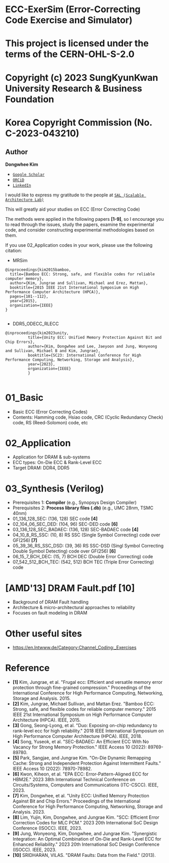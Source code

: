 # ECC-ExerSim (Error-Correcting Code Exercise and Simulator)

# This project is licensed under the terms of the CERN-OHL-S-2.0

# Copyright (c) 2023 SungKyunKwan University Research & Business Foundation
# Korea Copyright Commission (No. C-2023-043210)

## Author

**Dongwhee Kim** 
- [```Google Scholar```](https://scholar.google.com/citations?user=8xzqA8YAAAAJ&hl=ko&oi=ao)
- [```ORCiD```](https://orcid.org/0009-0007-1673-1931?fbclid=PAAabkpwNHesKweJ6F2eGZDnFa2sch2211hf6ZY825YKuli5V7lcN7VIfT0CA)
- [```LinkedIn```](https://www.linkedin.com/in/dongwhee-kim-5753a8290)

I would like to express my gratitude to the people at [```SAL (Scalable Architecture Lab)```](https://scalable-arch.github.io/)

This will greatly aid your studies on ECC (Error Correcting Code)

The methods were applied in the following papers **[1-9]**, so I encourage you to read through the issues, study the papers, examine the experimental code, and consider constructing experimental methodologies based on them.

If you use 02_Application codes in your work, please use the following citation:
- MRSim

<!DOCTYPE html>
<html lang="en">
<head>
    <meta charset="UTF-8">
    <meta name="viewport" content="width=device-width, initial-scale=1.0">
</head>
<body>
    <div class="code-container">
        <pre><code id="codeToCopy">@inproceedings{kim2015bamboo,
  title={Bamboo ECC: Strong, safe, and flexible codes for reliable computer memory},
  author={Kim, Jungrae and Sullivan, Michael and Erez, Mattan},
  booktitle={2015 IEEE 21st International Symposium on High Performance Computer Architecture (HPCA)},
  pages={101--112},
  year={2015},
  organization={IEEE}
}
        </code></pre>
    </div>
</body>
</html>

- DDR5_ODECC_RLECC

<!DOCTYPE html>
<html lang="en">
<head>
    <meta charset="UTF-8">
    <meta name="viewport" content="width=device-width, initial-scale=1.0">
</head>
<body>
    <div class="code-container">
        <pre><code id="codeToCopy">@inproceedings{kim2023unity,
          title={Unity ECC: Unified Memory Protection Against Bit and Chip Errors},
          author={Kim, Dongwhee and Lee, Jaeyoon and Jung, Wonyeong and Sullivan, Michael B and Kim, Jungrae},
          booktitle={SC23: International Conference for High Performance Computing, Networking, Storage and Analysis},
          year={2023},
          organization={IEEE}
          }
        </code></pre>
    </div>
</body>
</html>

# 01_Basic
- Basic ECC (Error Correcting Codes)
- Contents: Hamming code, Hsiao code, CRC (Cyclic Redundancy Check) code, RS (Reed-Solomon) code, etc

# 02_Application
- Application for DRAM & sub-systems
- ECC types: On-Die ECC & Rank-Level ECC
- Target DRAM: DDR4, DDR5

# 03_Synthesis (Verilog)
- Prerequisites 1: **Compiler** (e.g., Synopsys Design Compiler)
- Prerequisites 2: **Process library files (.db)** (e.g., UMC 28nm, TSMC 40nm)
- 01_136_128_SEC: (136, 128) SEC code **[4]**
- 02_104_06_SEC_DED: (104, 96) SEC-DED code **[6]**
- 03_136_128_SEC_BADAEC: (136, 128) SEC-BADAEC code **[4]**
- 04_10_8_RS_SSC: (10, 8) RS SSC (Single Symbol Correcting) code over GF(256) **[7]**
- 05_39_36_RS_SSC_DSD: (39, 36) RS SSC-DSD (Singl Symbol Correcting Double Symbol Detecting) code over GF(256) **[6]**
- 06_15_7_BCH_DEC: (15, 7) BCH DEC (Double Error Correcting) code
- 07_542_512_BCH_TEC: (542, 512) BCH TEC (Triple Error Correcting) code

# [AMD'13] DRAM Fault.pdf **[10]**
- Background of DRAM Fault handling
- Architecture & micro-architectural approaches to reliability
- Focuses on fault modeling in DRAM

# Other useful sites
- https://en.lntwww.de/Category:Channel_Coding:_Exercises

# Reference
- **[1]** Kim, Jungrae, et al. "Frugal ecc: Efficient and versatile memory error protection through fine-grained compression." Proceedings of the International Conference for High Performance Computing, Networking, Storage and Analysis. 2015.
- **[2]** Kim, Jungrae, Michael Sullivan, and Mattan Erez. "Bamboo ECC: Strong, safe, and flexible codes for reliable computer memory." 2015 IEEE 21st International Symposium on High Performance Computer Architecture (HPCA). IEEE, 2015.
- **[3]** Gong, Seong-Lyong, et al. "Duo: Exposing on-chip redundancy to rank-level ecc for high reliability." 2018 IEEE International Symposium on High Performance Computer Architecture (HPCA). IEEE, 2018.
- **[4]** Song, Yuseok, et al. "SEC-BADAEC: An Efficient ECC With No Vacancy for Strong Memory Protection." IEEE Access 10 (2022): 89769-89780.
- **[5]** Park, Sangjae, and Jungrae Kim. "On-Die Dynamic Remapping Cache: Strong and Independent Protection Against Intermittent Faults." IEEE Access 10 (2022): 78970-78982.
- **[6]** Kwon, Kiheon, et al. "EPA ECC: Error-Pattern-Aligned ECC for HBM2E." 2023 38th International Technical Conference on Circuits/Systems, Computers and Communications (ITC-CSCC). IEEE, 2023.
- **[7]** Kim, Dongwhee, et al. "Unity ECC: Unified Memory Protection Against Bit and Chip Errors." Proceedings of the International Conference for High Performance Computing, Networking, Storage and Analysis. 2023.
- **[8]** Lim, Yujin, Kim, Dongwhee, and Jungrae Kim. "SCC: Efficient Error Correction Codes for MLC PCM." 2023 20th International SoC Design Conference (ISOCC). IEEE, 2023.
- **[9]** Jung, Wonyeong, Kim, Dongwhee, and Jungrae Kim. "Synergistic Integration: An Optimal Combination of On-Die and Rank-Level ECC for Enhanced Reliability." 2023 20th International SoC Design Conference (ISOCC). IEEE, 2023.
- **[10]** SRIDHARAN, VILAS. "DRAM Faults: Data from the Field." (2013).
